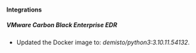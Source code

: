 #### Integrations
##### VMware Carbon Black Enterprise EDR
- Updated the Docker image to: *demisto/python3:3.10.11.54132*.
